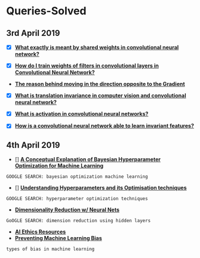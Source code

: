 # Queries-Solved

## 3rd April 2019

- [x] **[What exactly is meant by shared weights in convolutional neural network?](https://www.quora.com/What-exactly-is-meant-by-shared-weights-in-convolutional-neural-network)**

- [x] **[How do I train weights of filters in convolutional layers in Convolutional Neural Network?](https://www.quora.com/How-do-I-train-weights-of-filters-in-convolutional-layers-in-Convolutional-Neural-Network)**

- **[The reason behind moving in the direction opposite to the Gradient](https://hackernoon.com/the-reason-behind-moving-in-the-direction-opposite-to-the-gradient-f9566b95370b)**

- [x] **[What is translation invariance in computer vision and convolutional neural network?](https://stats.stackexchange.com/questions/208936/what-is-translation-invariance-in-computer-vision-and-convolutional-neural-netwo/288102#288102)**

- [X] **[What is activation in convolutional neural networks?](https://qr.ae/TW1UAI)**


- [x] **[How is a convolutional neural network able to learn invariant features?](https://qr.ae/TW1UAg)**


## 4th April 2019

 - [] **[A Conceptual Explanation of Bayesian Hyperparameter Optimization for Machine Learning](https://towardsdatascience.com/a-conceptual-explanation-of-bayesian-model-based-hyperparameter-optimization-for-machine-learning-b8172278050f)**
  ```
  GOOGLE SEARCH: bayesian optimization machine learning
  ```
  
  - [] **[Understanding Hyperparameters and its Optimisation techniques](https://towardsdatascience.com/understanding-hyperparameters-and-its-optimisation-techniques-f0debba07568)**
  ```
  GOOGLE SEARCH: hyperparameter optimization techniques
  ```

- **[Dimensionality Reduction w/ Neural Nets](https://medium.com/@tomas.bouda/dimensionality-reduction-w-neural-nets-ddeeab548f12)**
```
GoOGLE SEARCH: dimension reduction using hidden layers
```

- **[AI Ethics Resources](https://www.fast.ai/2018/09/24/ai-ethics-resources/)**
- **[Preventing Machine Learning Bias](https://towardsdatascience.com/preventing-machine-learning-bias-d01adfe9f1fa)**
```
types of bias in machine learning
```


